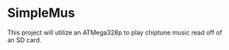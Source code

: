 # SimpleMus

This project will utilize an ATMega328p to play chiptune music read off of an SD card.
